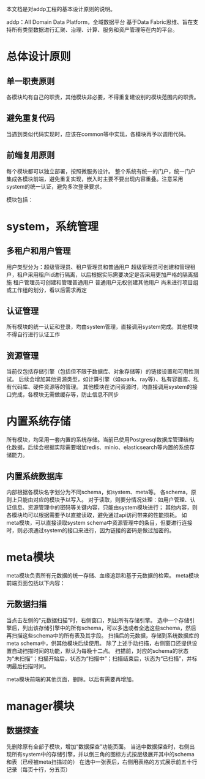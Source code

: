 本文档是对addp工程的基本设计原则的说明。

addp：All Domain Data Platform，全域数据平台
基于Data Fabric思维、旨在支持所有类型数据进行汇聚、治理、计算、服务和资产管理等在内的平台。


# 总体设计原则
## 单一职责原则
各模块均有自己的职责，其他模块非必要，不得重复建设别的模块范围内的职责。
## 避免重复代码
当遇到类似代码实现时，应该在common等中实现，各模块再予以调用代码。
## 前端复用原则
每个模块都可以独立部署，按照微服务设计。
整个系统有统一的门户，统一门户集成各模块前端，避免重复实现，嵌入时主要不要出现内容重叠。注意采用system的统一认证，避免多次登录要求。


模块包括：
# system，系统管理
## 多租户和用户管理
用户类型分为：超级管理员、租户管理员和普通用户
超级管理员可创建和管理租户，租户采用租户id进行隔离，以后根据实际需要决定是否采用更加严格的隔离措施
租户管理员可创建和管理普通用户
普通用户无权创建其他用户
尚未进行项目组或工作组的划分，看以后需求再定

## 认证管理
所有模块的统一认证和登录，均由system管理，直接调用system完成。其他模块不得自行进行认证工作

## 资源管理
当前仅包括存储引擎（包括但不限于数据库、对象存储等）的链接设置和可用性测试。
后续会增加其他资源类型，如计算引擎（如spark、ray等）、私有容器库、私有代码库、硬件资源等的管理。
其他模块在访问资源时，均直接调用system的接口完成，各模块无需做缓存等，防止信息不同步

# 内置系统存储
所有模块，均采用一套内置的系统存储。当前已使用Postgresql数据库管理结构化数据，后续会根据实际需要增加redis、minio、elasticsearch等内置的系统存储能力。
## 内置系统数据库
内部根据各模块名字划分为不同schema，如system、meta等。
各schema，原则上只能由对应的模块予以写入。
对于读取，则要分情况处理：如用户管理、认证信息、资源管理中的密码等关键内容，只能由system模块进行；
其他内容，则各模块均可以根据需要予以直接读取，避免通过api访问带来的性能损耗。
如meta模块，可以直接读取system schema中资源管理中的条目，但要进行连接时，则必须通过system的接口来进行，因为链接的密码是做过加密的。

# meta模块
meta模块负责所有元数据的统一存储、血缘追踪和基于元数据的检索。
meta模块前端页面包括以下内容：
## 元数据扫描
当点击左侧的“元数据扫描”时，右侧窗口，列出所有存储引擎。
选中一个存储引擎后，列出该存储引擎中的所有schema，可以多选或者全选这些schema，然后再扫描这些schema中的所有表及其字段。
扫描后的元数据，存储到系统数据库的meta schema中，供其他模块后续使用。
除了上述手动扫描，右侧窗口还提供设置自动扫描时间的功能，默认为每晚十二点。
扫描前，对应的schema的状态为“未扫描”；扫描开始后，状态为“扫描中”；扫描结束后，状态为“已扫描”，并标明最后扫描时间。

meta模块前端的其他页面，删除。以后有需要再增加。

# manager模块
## 数据探查
先删除原有全部子模块，增加“数据探查”功能页面。
当选中数据探查时，右侧出现所有system中的存储引擎，并以倒三角的图标方式按层级展开其中的schema和表（已经被meta扫描过的）
在选中一张表后，右侧用表格的方式展示前五十行记录（每页十行，分五页）
